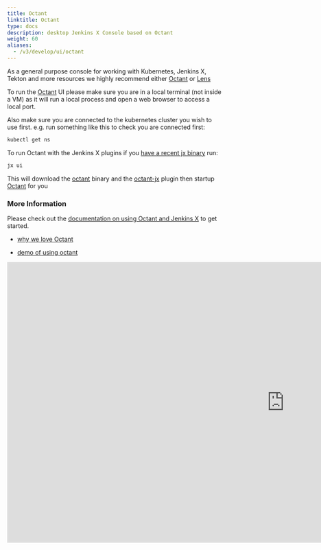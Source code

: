 ```yaml
---
title: Octant
linktitle: Octant
type: docs
description: desktop Jenkins X Console based on Octant 
weight: 60
aliases:
  - /v3/develop/ui/octant
---
```


As a general purpose console for working with Kubernetes, Jenkins X, Tekton and more resources we highly recommend either [Octant](https://octant.dev/) or [Lens](/v3/develop/ui/lens/)

To run the [Octant](https://octant.dev/) UI please make sure you are in a local terminal (not inside a VM) as it will run a local process and open a web browser to access a local port.

Also make sure you are connected to the kubernetes cluster you wish to use first. e.g. run something like this to check you are connected first:

```bash
kubectl get ns
```

To run Octant with the Jenkins X plugins if you [have a recent jx binary](/v3/guides/upgrade/#cli) run:

```bash
jx ui
```

This will download the [octant](https://octant.dev/) binary and the [octant-jx](https://github.com/jenkins-x/octant-jx) plugin then startup  [Octant](https://octant.dev/) for you

### More Information

Please check out the [documentation on using Octant and Jenkins X](/docs/reference/components/ui/) to get started.

* [why we love Octant](/blog/2020/08/06/octant-jx/)

* [demo of using octant](/blog/2020/08/06/octant-jx/#demo)

 <iframe width="1292" height="654" src="https://www.youtube.com/embed/2LCPHi0BnUg" frameborder="0" allow="accelerometer; autoplay; encrypted-media; gyroscope; picture-in-picture" allowfullscreen></iframe>
